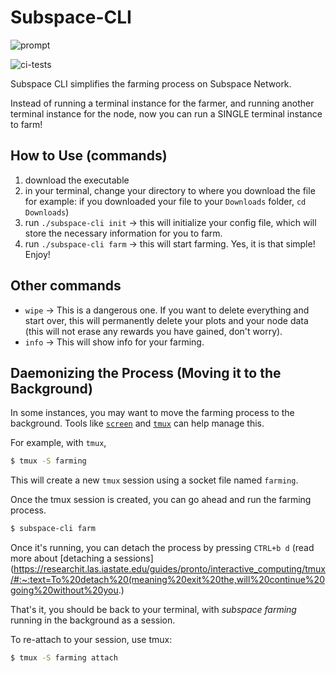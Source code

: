 # Subspace-CLI

![prompt](subspace-cli-prompt.png)

![ci-tests](https://github.com/github/docs/actions/workflows/ci-tests.yml/badge.svg)

Subspace CLI simplifies the farming process on Subspace Network.

Instead of running a terminal instance for the farmer, and running another terminal instance for the node, now you can run a SINGLE terminal instance to farm!

## How to Use (commands)

1. download the executable
2. in your terminal, change your directory to where you download the file for example: if you downloaded your file to your `Downloads` folder, `cd Downloads`)
3. run `./subspace-cli init` -> this will initialize your config file, which will store the necessary information for you to farm.
4. run `./subspace-cli farm` -> this will start farming. Yes, it is that simple! Enjoy!

## Other commands

- `wipe` -> This is a dangerous one. If you want to delete everything and start over, this will permanently delete your plots and your node data (this will not erase any rewards you have gained, don't worry).
- `info` -> This will show info for your farming.

## Daemonizing the Process (Moving it to the Background)

In some instances, you may want to move the farming process to the background. Tools like [`screen`](https://www.gnu.org/software/screen/manual/screen.html) and [`tmux`](https://github.com/tmux/tmux) can help manage this.

For example, with `tmux`,

```sh
$ tmux -S farming
```

This will create a new `tmux` session using a socket file named `farming`.

Once the tmux session is created, you can go ahead and run the farming process.

```sh
$ subspace-cli farm
```

Once it's running, you can detach the process by pressing `CTRL+b d` (read more about [detaching a sessions](https://researchit.las.iastate.edu/guides/pronto/interactive_computing/tmux/#:~:text=To%20detach%20(meaning%20exit%20the,will%20continue%20going%20without%20you.)

That's it, you should be back to your terminal, with *subspace farming* running in the background as a session.

To re-attach to your session, use tmux:

```sh
$ tmux -S farming attach
```
